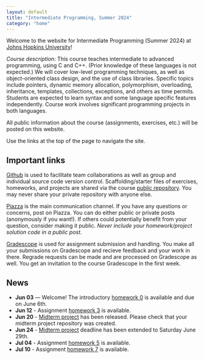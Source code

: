 ```yaml
---
layout: default
title: "Intermediate Programming, Summer 2024"
category: "home"
---
```


Welcome to the website for Intermediate Programming (Summer 2024) at
<a class="external" target="_blank" href="https://www.jhu.edu/">Johns Hopkins University</a>!

*Course description*: This course teaches intermediate to advanced
programming, using C and C++. (Prior knowledge of these languages is not
expected.) We will cover low-level programming techniques, as well as
object-oriented class design, and the use of class libraries. Specific
topics include pointers, dynamic memory allocation, polymorphism,
overloading, inheritance, templates, collections, exceptions, and others
as time permits. Students are expected to learn syntax and some language
specific features independently. Course work involves significant
programming projects in both languages.

All public information about the course (assignments, exercises, etc.) will
be posted on this website.

Use the links at the top of the page to navigate the site.

## Important links

<a class="external" target="_blank" href="https://github.com">Github</a> is used to facilitate
team collaborations as well as group and individual
source code version control. Scaffolding/starter files of
exercises, homeworks, and projects are shared via the course
<a class="external" target="_blank" href="https://github.com/jhu-ip/cs220-summer24-public">public repository</a>.
You may never share your private repository with anyone else.

<a class="external" target="_blank" href="https://piazza.com/jhu/summer2024/601220/home">Piazza</a> is
the main communication channel. If you have any questions or concerns,
post on Piazza. You can do either public or private posts (anonymously
if you want!). If others could potentially benefit from your question,
consider making it public. *Never include your homework/project solution
code in a public post.*

<a class="external" target="_blank" href="https://www.gradescope.com/">Gradescope</a> is used for
assignment submission and handling. You make all your submissions on
Gradescope and recieve feedback and your work in there. Regrade requests
can be made and are processed on Gradescope as well. You get an invitation
to the course Gradescope in the first week.

## News
 
* **Jun 03** — Welcome! The introductory [homework 0](assign/hw0.html) is available and due on June 6th.
* **Jun 12** - Assignment [homework 3](assign/hw3.html) is available.
* **Jun 20** - [Midterm project](assign/midterm.html) has been released. Please check that your midterm project repository was created.
* **Jun 24** - [Midterm project](assign/midterm.html) deadline has been extended to Saturday June 29th. 
* **Jul 04** - Assignment [homework 5](assign/hw5.html) is available.
* **Jul 10** - Assignment [homework 7](assign/hw7.html) is available.
